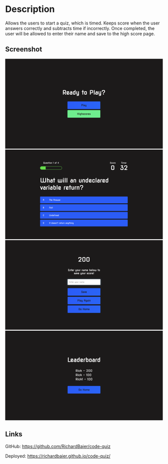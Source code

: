 # Description
Allows the users to start a quiz, which is timed.  Keeps score when the user answers correctly and subtracts time if incorrectly.  Once completed, the user will be allowed to enter their name and save to the high score page.

## Screenshot
![snapshot of home page](./assets/images/start-page.png)
![snapshot of quiz page](./assets/images/quiz-page.png)
![snapshot of end page](./assets/images/end-page.png)
![snapshot of highscore page](./assets/images/highscore.png)

## Links

GitHub: https://github.com/RichardBaier/code-quiz

Deployed: https://richardbaier.github.io/code-quiz/
